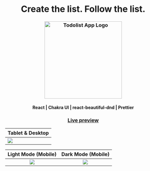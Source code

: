 <h1 align="center">Create the list. Follow the list.</h1>
  
<h3 align="center">  
  <a href="https://todo-list.madeinchema.vercel.app/">  
    <img  
      src="https://i.imgur.com/liUzKuz.png"  
      alt="Todolist App Logo" width="250px" />  
  </a>  
</h3>  

<h4 align="center">React | Chakra UI | react-beautiful-dnd | Prettier</h4>  

<h3 align="center">  
  <a href="https://todo-list.madeinchema.vercel.app/">Live preview</a>
</h3>  

| Tablet & Desktop |  
|---|  
| ![](https://i.imgur.com/26NdXKO.jpgg) |  

Light Mode (Mobile)        |  Dark Mode (Mobile)  
:-------------------------:|:-------------------------:  
![](https://i.imgur.com/tZhi0j1.jpg) | ![](https://i.imgur.com/vfp5vLy.jpg)
